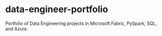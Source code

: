 # data-engineer-portfolio
Portfolio of Data Engineering projects in Microsoft Fabric, PySpark, SQL, and Azure.
